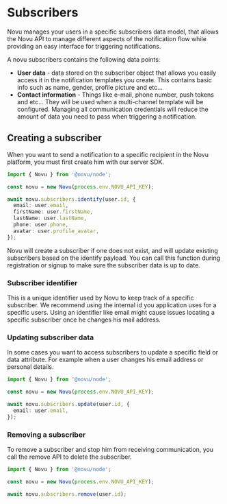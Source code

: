 ---
---

# Subscribers

Novu manages your users in a specific subscribers data model, that allows the Novu API to manage different aspects of the notification flow while providing an easy interface for triggering notifications.

A novu subscribers contains the following data points:

- **User data** - data stored on the subscriber object that allows you easily access it in the notification templates you create. This contains basic info such as name, gender, profile picture and etc...
- **Contact information** - Things like e-mail, phone number, push tokens and etc... They will be used when a multi-channel template will be configured. Managing all communication credentials will reduce the amount of data you need to pass when triggering a notification.

## Creating a subscriber

When you want to send a notification to a specific recipient in the Novu platform, you must first create him with our server SDK.

```typescript
import { Novu } from '@novu/node';

const novu = new Novu(process.env.NOVU_API_KEY);

await novu.subscribers.identify(user.id, {
  email: user.email,
  firstName: user.firstName,
  lastName: user.lastName,
  phone: user.phone,
  avatar: user.profile_avatar,
});
```

Novu will create a subscriber if one does not exist, and will update existing subscribers based on the identify payload. You can call this function during registration or signup to make sure the subscriber data is up to date.

### Subscriber identifier

This is a unique identifier used by Novu to keep track of a specific subscriber. We recommend using the internal id you application uses for a specific users.
Using an identifier like email might cause issues locating a specific subscriber once he changes his mail address.

### Updating subscriber data

In some cases you want to access subscribers to update a specific field or data attribute. For example when a user changes his email address or personal details.

```typescript
import { Novu } from '@novu/node';

const novu = new Novu(process.env.NOVU_API_KEY);

await novu.subscribers.update(user.id, {
  email: user.email,
});
```

### Removing a subscriber

To remove a subscriber and stop him from receiving communication, you call the remove API to delete the subscriber.

```typescript
import { Novu } from '@novu/node';

const novu = new Novu(process.env.NOVU_API_KEY);

await novu.subscribers.remove(user.id);
```
